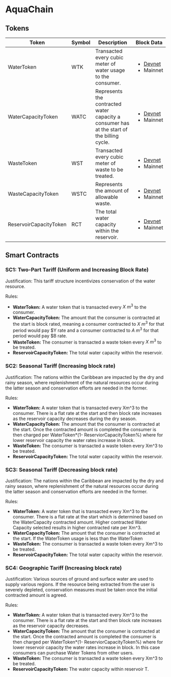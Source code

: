 # AquaChain

## Tokens

| Token | Symbol | Description | Block Data
|---|---|---|---|
| WaterToken | WTK | Transacted every cubic meter of water usage to the consumer. | <ul><li>[Devnet](https://explorer.solana.com/address/DNVaLEjKvXXVitRqSsECzxSUi7ASDzmteTn5WeCqxoPE?cluster=devnet)</li><li>Mainnet</li></ul> |
| WaterCapacityToken | WATC | Represents the contracted water capacity a consumer has at the start of the billing cycle. | <ul><li>[Devnet](https://explorer.solana.com/address/FV2Exaqv4p9j4qkrSFffybqXsWWUgZkBeN4UiRSrnhWc?cluster=devnet)</li><li>Mainnet</li></ul> |
| WasteToken | WST | Transacted every cubic meter of waste to be treated. | <ul><li>[Devnet](https://explorer.solana.com/address/6Z5ENchymACuNgXpVr3XLRDK2bQexj3RPpcJCN6Cpbfs?cluster=devnet)</li><li>Mainnet</li></ul> |
| WasteCapacityToken | WSTC | Represents the amount of allowable waste. | <ul><li>[Devnet](https://explorer.solana.com/address/AkQWseWZxey8PHisBVQrmn1xQJzT3E12xEobNc9vnS59?cluster=devnet)</li><li>Mainnet</li></ul> |
| ReservoirCapacityToken | RCT | The total water capacity within the reservoir. | <ul><li>[Devnet](https://explorer.solana.com/address/Hvik5e4dKiznG2cS1sfqqy1g4ivYGrcny6ra4k1hFQqX?cluster=devnet)</li><li>Mainnet</li></ul> |

## Smart Contracts

### SC1: Two-Part Tariff (Uniform and Increasing Block Rate)
Justification: This tariff structure incentivizes conservation of the water resource.

Rules: 	
- **WaterToken:** A water token that is transacted every $X\ m^3$ to the consumer.
- **WaterCapacityToken:** The amount that the consumer is contracted at the start is block rated, meaning a consumer contracted to $X \ m^3$ for that period would pay $Y rate and a consumer contracted to $A \ m^3$ for that period would pay $B rate.
- **WasteToken:** The consumer is transacted a waste token every $X \ m^3$ to be treated.
- **ReservoirCapacityToken:** The total water capacity within the reservoir.


### SC2: Seasonal Tariff (Increasing block rate)
Justification: The nations within the Caribbean are impacted by the dry and rainy season, where replenishment of the natural resources occur during the latter season and conservation efforts are needed in the former.

Rules: 	
- **WaterToken:** A water token that is transacted every Xm^3 to the consumer. There is a flat rate at the start and then block rate increases as the reservoir capacity decreases during the dry season.
- **WaterCapacityToken:** The amount that the consumer is contracted at the start. Once the contracted amount is completed the consumer is then charged per WaterToken*(1- ReserviorCapacityToken%) where for lower reservoir capacity the water rates increase in block.
- **WasteToken:** The consumer is transacted a waste token every Xm^3 to be treated.
- **ReservoirCapacityToken:** The total water capacity within the reservoir.

### SC3: Seasonal Tariff (Decreasing block rate)
Justification: The nations within the Caribbean are impacted by the dry and rainy season, where replenishment of the natural resources occur during the latter season and conservation efforts are needed in the former.

Rules: 	
- **WaterToken:** A water token that is transacted every Xm^3 to the consumer. There is a flat rate at the start which is determined based on the WaterCapacity contracted amount. Higher contracted Water Capacity selected results in higher contracted rate per Xm^3.
- **WaterCapacityToken:** The amount that the consumer is contracted at the start. If the WaterToken usage is less than the WaterToken 
- **WasteToken:** The consumer is transacted a waste token every Xm^3 to be treated.
- **ReservoirCapacityToken:** The total water capacity within the reservoir.

### SC4: Geographic Tariff (Increasing block rate)
Justification: Various sources of ground and surface water are used to supply various regions. If the resource being extracted from the user is severely depleted, conservation measures must be taken once the initial contracted amount is agreed.

Rules: 	
- **WaterToken:** A water token that is transacted every Xm^3 to the consumer. There is a flat rate at the start and then block rate increases as the reservoir capacity decreases.
- **WaterCapacityToken:** The amount that the consumer is contracted at the start. Once the contracted amount is completed the consumer is then charged per WaterToken*(1- ReserviorCapacityToken%) where for lower reservoir capacity the water rates increase in block. In this case consumers can purchase Water Tokens from other users.  
- **WasteToken:** The consumer is transacted a waste token every Xm^3 to be treated.
- **ReservoirCapacityToken:** The water capacity within reservoir T.
